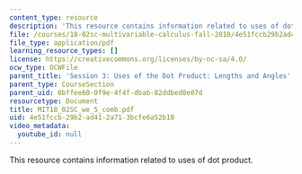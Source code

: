 ```yaml
---
content_type: resource
description: 'This resource contains information related to uses of dot product. '
file: /courses/18-02sc-multivariable-calculus-fall-2010/4e51fccb29b2ad412a713bcfe6a52b10_MIT18_02SC_we_5_comb.pdf
file_type: application/pdf
learning_resource_types: []
license: https://creativecommons.org/licenses/by-nc-sa/4.0/
ocw_type: OCWFile
parent_title: 'Session 3: Uses of the Dot Product: Lengths and Angles'
parent_type: CourseSection
parent_uid: 6bffee60-0f9e-4f4f-dbab-82ddbed0e07d
resourcetype: Document
title: MIT18_02SC_we_5_comb.pdf
uid: 4e51fccb-29b2-ad41-2a71-3bcfe6a52b10
video_metadata:
  youtube_id: null
---
```

This resource contains information related to uses of dot product. 